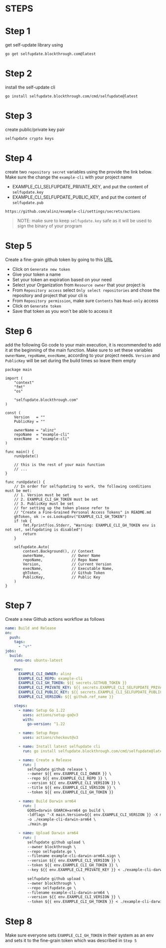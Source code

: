 # STEPS

# Step 1

get self-update library using

```
go get selfupdate.blockthrough.com@latest
```

# Step 2

install the self-update cli

```
go install selfupdate.blockthrough.com/cmd/selfupdate@latest
```

# Step 3

create public/private key pair

```
selfupdate crypto keys
```

# Step 4

create two `repository secret` variables using the provide the link below. Make sure the change the `example-cli` with your project name

- EXAMPLE_CLI_SELFUPDATE_PRIVATE_KEY, and put the content of `selfupdate.key`
- EXAMPLE_CLI_SELFUPDATE_PUBLIC_KEY, and put the content of `selfupdate.pub`

```
https://github.com/alinz/example-cli/settings/secrets/actions
```

> NOTE: make sure to keep `selfupdate.key` safe as it will be used to sign the binary of your program

# Step 5

Create a fine-grain github token by going to this [URL](https://github.com/settings/tokens?type=beta)

- Click on `Generate new token`
- Give your token a name
- Set your token an expiration based on your need
- Select your Organization from `Resource owner` that your project is
- From `Repository access` select `Only select repositories` and chose the repository and project that your cli is
- From `Repository permission`, make sure `Contents` has `Read-only` access
- Click on `Generate token`
- Save that token as you won't be able to access it

# Step 6

add the following Go code to your main execution, it is recommended to add it at the beginning of the main function. Make sure to set these variables `ownerName`, `repoName`, `execName`, according to your project needs. `Version` and `PublicKey` will be set during the build times so leave them empty

```golang
package main

import (
	"context"
	"fmt"
	"os"

	"selfupdate.blockthrough.com"
)

const (
	Version   = ""
	PublicKey = ""

	ownerName = "alinz"
	repoName  = "example-cli"
	execName  = "example-cli"
)

func main() {
	runUpdate()

	// this is the rest of your main function
    // ...
}

func runUpdate() {
	// In order for selfupdating to work, the following conditions must be met:
	// 1. Version must be set
	// 2. EXAMPLE_CLI_GH_TOKEN must be set
	// 3. PublicKey must be set
	// for setting up the token please refer to
	// "Create a Fine-Grained Personal Access Tokens" in README.md
	ghToken, ok := os.LookupEnv("EXAMPLE_CLI_GH_TOKEN")
	if !ok {
		fmt.Fprintf(os.Stderr, "Warning: EXAMPLE_CLI_GH_TOKEN env is not set, selfupdating is disabled")
		return
	}

	selfupdate.Auto(
		context.Background(), // Context
		ownerName,            // Owner Name
		repoName,             // Repo Name
		Version,              // Current Version
		execName,             // Executable Name,
		ghToken,              // Github Token
		PublicKey,            // Public Key
	)
}
```

# Step 7

Create a new Github actions workflow as follows

```yaml
name: Build and Release
on:
  push:
    tags:
      - "v*"
jobs:
  build:
    runs-on: ubuntu-latest

    env:
      EXAMPLE_CLI_OWNER: alinz
      EXAMPLE_CLI_REPO: example-cli
      EXAMPLE_CLI_GH_TOKEN: ${{ secrets.GITHUB_TOKEN }}
      EXAMPLE_CLI_PRIVATE_KEY: ${{ secrets.EXAMPLE_CLI_SELFUPDATE_PRIVATE_KEY }}
      EXAMPLE_CLI_PUBLIC_KEY: ${{ secrets.EXAMPLE_CLI_SELFUPDATE_PUBLIC_KEY }}
      EXAMPLE_CLI_VERSION: ${{ github.ref_name }}

    steps:
      - name: Setup Go 1.22
        uses: actions/setup-go@v3
        with:
          go-version: ^1.22

      - name: Setup Repo
        uses: actions/checkout@v3

      - name: Install latest selfupdate cli
        run: go install selfupdate.blockthrough.com/cmd/selfupdate@latest

      - name: Create a Release
        run: |
          selfupdate github release \
          --owner ${{ env.EXAMPLE_CLI_OWNER }} \
          --repo ${{ env.EXAMPLE_CLI_REPO }} \
          --version ${{ env.EXAMPLE_CLI_VERSION }} \
          --title ${{ env.EXAMPLE_CLI_VERSION }} \
          --token ${{ env.EXAMPLE_CLI_GH_TOKEN }}

      - name: Build Darwin arm64
        run: |
          GOOS=darwin GOARCH=arm64 go build \
          -ldflags "-X main.Version=${{ env.EXAMPLE_CLI_VERSION }} -X main.PublicKey=${{ env.EXAMPLE_CLI_PUBLIC_KEY }}" \
          -o ./example-cli-darwin-arm64 \
          ./main.go

      - name: Upload Darwin arm64
        run: |
          selfupdate github upload \
          --owner blockthrough \
          --repo selfupdate.go \
          --filename example-cli-darwin-arm64.sign \
          --version ${{ env.EXAMPLE_CLI_VERSION }} \
          --token ${{ env.EXAMPLE_CLI_GH_TOKEN }} \
          --key ${{ env.EXAMPLE_CLI_PRIVATE_KEY }} < ./example-cli-darwin-arm64

          selfupdate github upload \
          --owner blockthrough \
          --repo selfupdate.go \
          --filename example-cli-darwin-arm64 \
          --version ${{ env.EXAMPLE_CLI_VERSION }} \
          --token ${{ env.EXAMPLE_CLI_GH_TOKEN }} < ./example-cli-darwin-arm64
```

# Step 8

Make sure everyone sets `EXAMPLE_CLI_GH_TOKEN` in their system as an env and sets it to the fine-grain token which was described in `Step 5`
